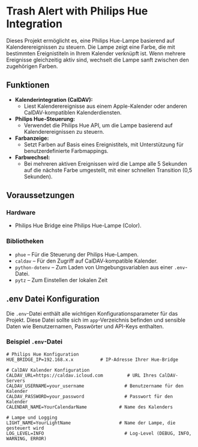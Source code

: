 # Trash Alert with Philips Hue Integration

Dieses Projekt ermöglicht es, eine Philips Hue-Lampe basierend auf Kalenderereignissen zu steuern. Die Lampe zeigt eine Farbe, die mit bestimmten Ereignistiteln in Ihrem Kalender verknüpft ist. Wenn mehrere Ereignisse gleichzeitig aktiv sind, wechselt die Lampe sanft zwischen den zugehörigen Farben.

## Funktionen

- **Kalenderintegration (CalDAV):**
  - Liest Kalenderereignisse aus einem Apple-Kalender oder anderen CalDAV-kompatiblen Kalenderdiensten.
- **Philips Hue-Steuerung:**
  - Verwendet die Philips Hue API, um die Lampe basierend auf Kalenderereignissen zu steuern.
- **Farbanzeige:**
  - Setzt Farben auf Basis eines Ereignistitels, mit Unterstützung für benutzerdefinierte Farbmappings.
- **Farbwechsel:**
  - Bei mehreren aktiven Ereignissen wird die Lampe alle 5 Sekunden auf die nächste Farbe umgestellt, mit einer schnellen Transition (0,5 Sekunden).

## Voraussetzungen

### Hardware
- Philips Hue Bridge eine Philips Hue-Lampe (Color).

### Bibliotheken
- `phue` – Für die Steuerung der Philips Hue-Lampen.
- `caldav` – Für den Zugriff auf CalDAV-kompatible Kalender.
- `python-dotenv` – Zum Laden von Umgebungsvariablen aus einer `.env`-Datei.
- `pytz` – Zum Einstellen der lokalen Zeit

## .env Datei Konfiguration

Die `.env`-Datei enthält alle wichtigen Konfigurationsparameter für das Projekt. Diese Datei sollte sich im `app`-Verzeichnis befinden und sensible Daten wie Benutzernamen, Passwörter und API-Keys enthalten. 

### Beispiel `.env`-Datei

```dotenv
# Philips Hue Konfiguration
HUE_BRIDGE_IP=192.168.x.x          # IP-Adresse Ihrer Hue-Bridge

# CalDAV Kalender Konfiguration
CALDAV_URL=https://caldav.icloud.com         # URL Ihres CalDAV-Servers
CALDAV_USERNAME=your_username               # Benutzername für den Kalender
CALDAV_PASSWORD=your_password               # Passwort für den Kalender
CALENDAR_NAME=YourCalendarName            # Name des Kalenders

# Lampe und Logging
LIGHT_NAME=YourLightName                  # Name der Lampe, die gesteuert wird
LOG_LEVEL=INFO                              # Log-Level (DEBUG, INFO, WARNING, ERROR)
